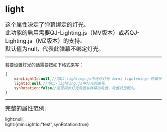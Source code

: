 # light
<font size=4>这个属性决定了弹幕绑定的灯光。   
此功能的启用需要QJ-Lighting.js（MV版本）或者QJ-Lighting.js（MZ版本）的支持。   
默认值为null，代表此弹幕不绑定灯光。</font>   

------

若要设置灯光的话需要按如下格式来写：

```javascript
{
    miniLightId:null,//写QJ-lighting.js中迷你灯光（mini lightening）的编号。
    lightId:null,//写QJ-lighting.js中灯光的编号。
    synRotation:false//是否同步灯光角度与弹幕的角度，角度就是朝向。
}
```

------

<font size=4>完整的属性范例:   </font>

light:null,   
light:{miniLightId:"test",synRotation:true}
